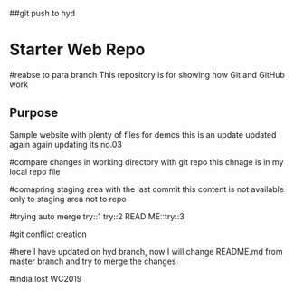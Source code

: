 ##git push to hyd
# Starter Web Repo
#reabse to para branch
This repository is for showing how Git and GitHub work

## Purpose

Sample website with plenty of files for demos
this is an update
updated again
again updating its no.03

#compare changes in working directory with git repo
this chnage is in my local repo file

#comapring staging area with the last commit
this content is not available only to staging area not to repo


#trying auto merge
try::1
try::2
READ ME::try::3

#git conflict creation

#here I have updated on hyd branch, now I will change README.md from master branch and try to merge the changes

#india lost WC2019


